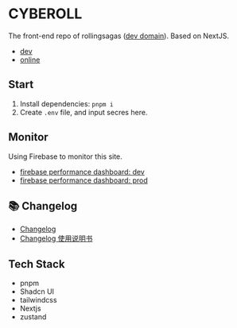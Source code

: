 # CYBEROLL

The front-end repo of rollingsagas ([dev domain](https://dev.cyberoll.pages.dev/)).
Based on NextJS.

- [dev](https://dev.cyberoll.pages.dev/)
- [online](https://rollingsagas.com/w)

## Start

1. Install dependencies: `pnpm i`
2. Create `.env` file, and input secres here.

## Monitor

Using Firebase to monitor this site.

- [firebase performance dashboard: dev](https://console.firebase.google.com/project/rollingsagas/performance/app/web:MGEwMmRhMTAtZDJiMi00ZGQ4LWJiMGItYjM0NDlhNmRmYmMw/trends?hl=zh-cn)
- [firebase performance dashboard: prod](https://console.firebase.google.com/project/rollingsagas/performance/app/web:ZjZkMTQwNGUtN2RjZS00M2ZhLWJkYzEtYTkwMTE3MTYzMTIz/trends?hl=zh-cn)

## 📚 Changelog

- [Changelog](./CHANGELOG.md)
- [Changelog 使用说明书](./docs//Changelog%20使用说明书.md)

## Tech Stack

- pnpm
- Shadcn UI
- tailwindcss
- Nextjs
- zustand
